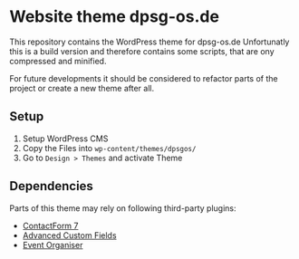 # Website theme dpsg-os.de

This repository contains the WordPress theme for dpsg-os.de Unfortunatly this is a build version and therefore contains some scripts, that are ony compressed and minified. 

For future developments it should be considered to refactor parts of the project or create a new theme after all.

## Setup

1. Setup WordPress CMS
2. Copy the Files into ```wp-content/themes/dpsgos/```
3. Go to ```Design > Themes``` and activate Theme

## Dependencies

Parts of this theme may rely on following third-party plugins:
- [ContactForm 7](https://contactform7.com/)
- [Advanced Custom Fields](https://www.advancedcustomfields.com/)
- [Event Organiser](https://wp-event-organiser.com/)